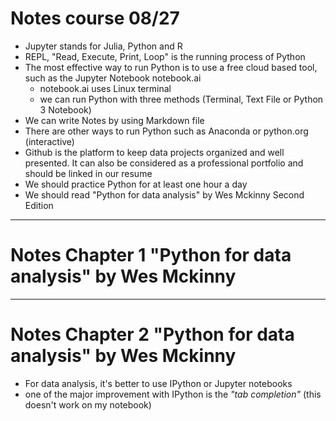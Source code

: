 # Notes course 08/27 #
- Jupyter stands for Julia, Python and R
- REPL, "Read, Execute, Print, Loop" is the running process of Python
- The most effective way to run Python is to use a free cloud based tool, such as the Jupyter Notebook notebook.ai
  - notebook.ai uses Linux terminal
  - we can run Python with three methods (Terminal, Text File or Python 3 Notebook)
- We can write Notes by using Markdown file
- There are other ways to run Python such as Anaconda or python.org (interactive)
- Github is the platform to keep data projects organized and well presented. It can also be considered as a professional portfolio and should be linked in our resume
- We should practice Python for at least one hour a day 
- We should read "Python for data analysis" by Wes Mckinny Second Edition
 
---
# Notes Chapter 1 "Python for data analysis" by Wes Mckinny #
---
# Notes Chapter 2 "Python for data analysis" by Wes Mckinny #
- For data analysis, it's better to use IPython or Jupyter notebooks
- one of the major improvement with IPython is the *"tab completion"* (this doesn't work on my notebook)

